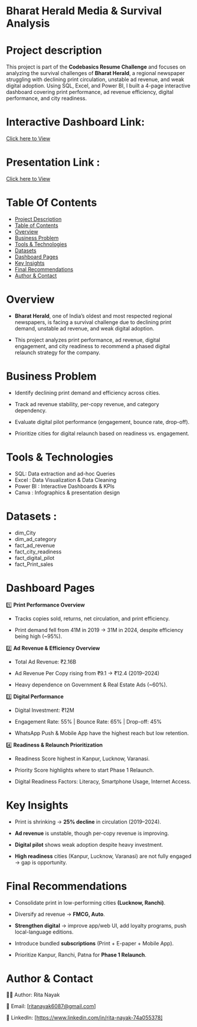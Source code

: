 
# Bharat Herald Media & Survival Analysis 

# Project description 

This project is part of the **Codebasics Resume Challenge** and focuses on analyzing the survival challenges of **Bharat Herald**, a regional newspaper struggling with declining print circulation, unstable ad revenue, and weak digital adoption. Using SQL, Excel, and Power BI, I built a 4-page interactive dashboard covering print performance, ad revenue efficiency, digital performance, and city readiness.

# Interactive Dashboard Link: 

[Click here to View]()

# Presentation Link : 

[Click here to View]()

# Table Of Contents 

- [Project Description](#2-project-description)  
- [Table of Contents](#3-table-of-contents)  
- [Overview](#4-overview)  
- [Business Problem](#5-business-problem)    
- [Tools & Technologies](#7-tools--technologies)  
- [Datasets](#data-sets)  
- [Dashboard Pages](#Dashboard-pages)
- [Key Insights](#11-key-insights)  
- [Final Recommendations](#13-final-recommendations)  
- [Author & Contact](#14-author--contact)  

# Overview

- **Bharat Herald**, one of India’s oldest and most respected regional newspapers, is facing a survival challenge due to declining print demand, unstable ad revenue, and weak digital adoption.

- This project analyzes print performance, ad revenue, digital engagement, and city readiness to recommend a phased digital relaunch strategy for the company.


# Business Problem 

- Identify declining print demand and efficiency across cities.

- Track ad revenue stability, per-copy revenue, and category dependency.

- Evaluate digital pilot performance (engagement, bounce rate, drop-off).

- Prioritize cities for digital relaunch based on readiness vs. engagement.

# Tools & Technologies

- SQL: Data extraction and ad-hoc Queries
- Excel : Data Visualization & Data Cleaning 
- Power BI : Interactive Dashboards & KPIs
- Canva : Infographics & presentation design

# Datasets : 

 - dim_City
 - dim_ad_category
 - fact_ad_revenue
 - fact_city_readiness
 - fact_digital_pilot
 - fact_Print_sales

 # Dashboard Pages

 1️⃣ **Print Performance Overview**

- Tracks copies sold, returns, net circulation, and print efficiency.

- Print demand fell from 41M in 2019 → 31M in 2024, despite efficiency being high (~95%).

2️⃣ **Ad Revenue & Efficiency Overview**

- Total Ad Revenue: ₹2.16B

- Ad Revenue Per Copy rising from ₹9.1 → ₹12.4 (2019–2024)

- Heavy dependence on Government & Real Estate Ads (~60%).

3️⃣ **Digital Performance**

- Digital Investment: ₹12M

- Engagement Rate: 55% | Bounce Rate: 65% | Drop-off: 45%

- WhatsApp Push & Mobile App have the highest reach but low retention.

4️⃣ **Readiness & Relaunch Prioritization**

- Readiness Score highest in Kanpur, Lucknow, Varanasi.

- Priority Score highlights where to start Phase 1 Relaunch.

- Digital Readiness Factors: Literacy, Smartphone Usage, Internet Access.

# Key Insights

- Print is shrinking → **25% decline** in circulation (2019–2024).

- **Ad revenue** is unstable, though per-copy revenue is improving.

- **Digital pilot** shows weak adoption despite heavy investment.

- **High readiness** cities (Kanpur, Lucknow, Varanasi) are not fully engaged → gap is opportunity.


# Final Recommendations

- Consolidate print in low-performing cities **(Lucknow, Ranchi)**.

- Diversify ad revenue → **FMCG, Auto**.

- **Strengthen digital** → improve app/web UI, add loyalty programs, push local-language editions.

- Introduce bundled **subscriptions** (Print + E-paper + Mobile App).

- Prioritize Kanpur, Ranchi, Patna for **Phase 1 Relaunch**.

# Author & Contact 

👩‍💻 Author: Rita Nayak

📧 Email: [ritanayak6087@gmail.com]

🔗 LinkedIn: [https://www.linkedin.com/in/rita-nayak-74a055378]




